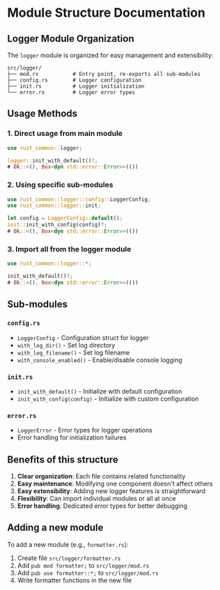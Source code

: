 # Module Structure Documentation

## Logger Module Organization

The `logger` module is organized for easy management and extensibility:

```
src/logger/
├── mod.rs           # Entry point, re-exports all sub-modules
├── config.rs        # Logger configuration
├── init.rs          # Logger initialization
└── error.rs         # Logger error types
```

## Usage Methods

### 1. Direct usage from main module

```rust
use rust_common::logger;

logger::init_with_default()?;
# Ok::<(), Box<dyn std::error::Error>>(())
```

### 2. Using specific sub-modules

```rust
use rust_common::logger::config::LoggerConfig;
use rust_common::logger::init;

let config = LoggerConfig::default();
init::init_with_config(config)?;
# Ok::<(), Box<dyn std::error::Error>>(())
```

### 3. Import all from the logger module

```rust
use rust_common::logger::*;

init_with_default()?;
# Ok::<(), Box<dyn std::error::Error>>(())
```

## Sub-modules

### `config.rs`

- `LoggerConfig` - Configuration struct for logger
- `with_log_dir()` - Set log directory
- `with_log_filename()` - Set log filename
- `with_console_enabled()` - Enable/disable console logging

### `init.rs`

- `init_with_default()` - Initialize with default configuration
- `init_with_config(config)` - Initialize with custom configuration

### `error.rs`

- `LoggerError` - Error types for logger operations
- Error handling for initialization failures

## Benefits of this structure

1. **Clear organization**: Each file contains related functionality
2. **Easy maintenance**: Modifying one component doesn't affect others
3. **Easy extensibility**: Adding new logger features is straightforward
4. **Flexibility**: Can import individual modules or all at once
5. **Error handling**: Dedicated error types for better debugging

## Adding a new module

To add a new module (e.g., `formatter.rs`):

1. Create file `src/logger/formatter.rs`
2. Add `pub mod formatter;` to `src/logger/mod.rs`
3. Add `pub use formatter::*;` to `src/logger/mod.rs`
4. Write formatter functions in the new file
